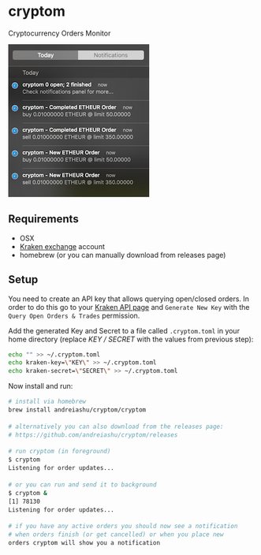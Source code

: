 # cryptom

Cryptocurrency Orders Monitor

![cryptom screenshot](docs/assets/cryptom_screenshot.png)

## Requirements

* OSX
* [Kraken exchange](https://www.kraken.com) account
* homebrew (or you can manually download from releases page)

## Setup

You need to create an API key that allows querying open/closed
orders. In order to do this go to  your
[Kraken API page](https://www.kraken.com/u/settings/api) and
`Generate New Key` with the `Query Open Orders & Trades` permission.

Add the generated Key and Secret to a file called `.cryptom.toml` in
your home directory (replace *KEY / SECRET* with the values from
previous step):

```bash
echo "" >> ~/.cryptom.toml
echo kraken-key=\"KEY\" >> ~/.cryptom.toml
echo kraken-secret=\"SECRET\" >> ~/.cryptom.toml
```

Now install and run:

```bash
# install via homebrew
brew install andreiashu/cryptom/cryptom

# alternatively you can also download from the releases page:
# https://github.com/andreiashu/cryptom/releases

# run cryptom (in foreground)
$ cryptom
Listening for order updates...

# or you can run and send it to background
$ cryptom &
[1] 78130
Listening for order updates...

# if you have any active orders you should now see a notification
# when orders finish (or get cancelled) or when you place new
orders cryptom will show you a notification
```